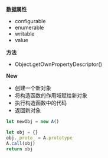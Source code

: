 **数据属性**
- configurable
- enumerable
- writable
- value


**方法**
- Object.getOwnPropertyDescriptor()

**New**
- 创建一个新对象
- 将构造函数的作用域赋给新对象
- 执行构造函数中的代码
- 返回新对象

```js
let newObj = new A()

let obj = {}
obj._proto_ = A.prototype
A.call(obj)
return obj
```
[]()